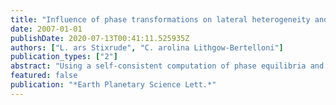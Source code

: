 ```yaml
---
title: "Influence of phase transformations on lateral heterogeneity and dynamics in Earth's mantle"
date: 2007-01-01
publishDate: 2020-07-13T00:41:11.525935Z
authors: ["L. ars Stixrude", "C. arolina Lithgow-Bertelloni"]
publication_types: ["2"]
abstract: "Using a self-consistent computation of phase equilibria and physical properties, we determine isobaric velocity-temperature and velocity-density scalings as a function of depth, focusing on the upper 800 km. The scalings contain an isomorphic part due to the influence of temperature on the physical properties of individual phases, and a metamorphic part due to variation of phase abundances and compositions with temperature. We show that the contribution from phase transformations is comparable in magnitude to that of temperature alone, and has important consequences for mantle structure. Both scalings are highly non-linear functions of temperature and depth even in the elastic limit due to the influence of phase transitions: near sharp phase transitions seismic velocities become much more sensitive to temperature. We expect the magnitude of lateral variations in seismic velocity to vary rapidly with depth. This result has important implications for the interpretation of smoothed tomographic models, particularly in the upper 1000 km, and possibly the bottom few hundred kin, where phase transformations have a large influence on the structure. It will be important to include the metamorphic contribution of the scalings in geodynamical studies relating seismic structure to thermal structure or the gravity field. We find that the combined phase buoyancy of transitions near 520 km depth is equal in magnitude to that of the olivine to wadsleyite transition and should be included in future dynamical studies. (c) 2007 Elsevier B.V. All rights reserved."
featured: false
publication: "*Earth Planetary Science Lett.*"
---
```


